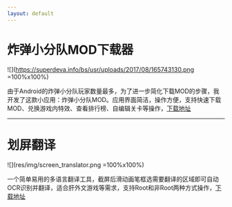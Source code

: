 ```yaml
---
layout: default
---
```


# 炸弹小分队MOD下载器

![](https://superdeva.info/bs/usr/uploads/2017/08/165743130.png =100%x100%)

由于Android的炸弹小分队玩家数量最多，为了进一步简化下载MOD的步骤，我开发了这款小应用：炸弹小分队MOD。应用界面简洁，操作方便，支持快速下载MOD、兑换游戏内特效、查看排行榜、自编辑关卡等操作，[下载地址](http://bomb-1252110969.coscd.myqcloud.com/modapp/app-release.apk)

---

# 划屏翻译

![](res/img/screen_translator.png =100%x100%)

一个简单易用的多语言翻译工具，截屏后滑动画笔框选需要翻译的区域即可自动OCR识别并翻译，适合肝外文游戏等需求，支持Root和非Root两种方式操作，[下载地址](http://bomb-1252110969.coscd.myqcloud.com/modapp/screen_translator_v1.2.apk)
